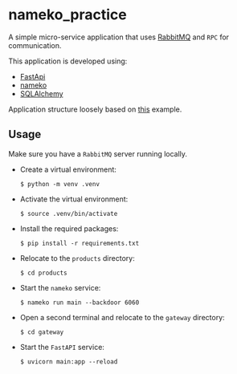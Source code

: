 # nameko_practice

A simple micro-service application that uses [RabbitMQ](https://www.rabbitmq.com/) and `RPC` for communication.

This application is developed using:

-   [FastApi](https://fastapi.tiangolo.com/)
-   [nameko](https://github.com/onefinestay/nameko)
-   [SQLAlchemy](https://www.sqlalchemy.org/)

Application structure loosely based on [this](https://github.com/nameko/nameko-examples) example.

## Usage
Make sure you have a `RabbitMQ` server running locally.

-   Create a virtual environment:
    ```shell
    $ python -m venv .venv
    ```
-   Activate the virtual environment:
    ```shell
    $ source .venv/bin/activate
    ```
-   Install the required packages:
    ```shell
    $ pip install -r requirements.txt
    ```
-   Relocate to the `products` directory:
    ```shell
    $ cd products
    ```
-   Start the `nameko` service:
    ```shell
    $ nameko run main --backdoor 6060
    ```
-   Open a second terminal and relocate to the `gateway` directory:
    ```shell
    $ cd gateway
    ```
-   Start the `FastAPI` service:
    ```shell
    $ uvicorn main:app --reload
    ```
